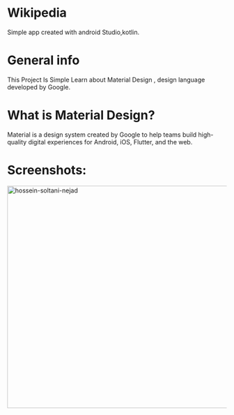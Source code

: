# Wikipedia
Simple app created with android Studio,kotlin.

# General info
This Project Is Simple Learn about Material Design , design language developed by Google.

# What is Material Design?
Material is a design system created by Google to help teams build high-quality digital experiences for Android, iOS, Flutter, and the web.

# Screenshots:
<img align="center" src="https://github.com/hosseinsoltaninejad/Wikipedia/blob/main/screenshots/wikipedia.gif?raw=true" alt="hossein-soltani-nejad" height="510" width="510" />
